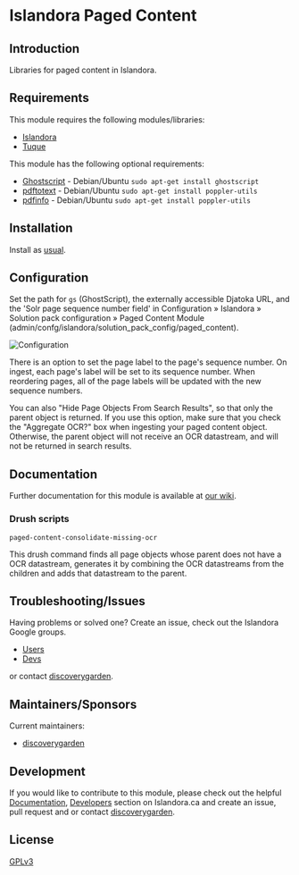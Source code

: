 # Islandora Paged Content

## Introduction

Libraries for paged content in Islandora.

## Requirements

This module requires the following modules/libraries:

* [Islandora](https://github.com/discoverygarden/islandora)
* [Tuque](https://github.com/islandora/tuque)

This module has the following optional requirements:
* [Ghostscript](https://www.ghostscript.com/) - Debian/Ubuntu `sudo apt-get install ghostscript`
* [pdftotext](http://poppler.freedesktop.org) - Debian/Ubuntu `sudo apt-get install poppler-utils`
* [pdfinfo](http://poppler.freedesktop.org) -  Debian/Ubuntu `sudo apt-get install poppler-utils`

## Installation

Install as
[usual](https://www.drupal.org/docs/8/extending-drupal-8/installing-drupal-8-modules).

## Configuration

Set the path for `gs` (GhostScript), the externally accessible Djatoka URL, and
the 'Solr page sequence number field' in Configuration » Islandora » Solution
pack configuration » Paged Content Module
(admin/confg/islandora/solution_pack_config/paged_content).

![Configuration](https://user-images.githubusercontent.com/2857697/39014759-e2ef9c1e-43e0-11e8-921c-c2a3234d65d2.jpg)

There is an option to set the page label to the page's sequence number. On ingest, each page's label will be set to its sequence number. When reordering pages, all of the page labels will be updated with the new sequence numbers.

You can also "Hide Page Objects From Search Results", so that only the parent object is returned.  If you use this option, make sure that you check the "Aggregate OCR?" box when ingesting your paged content object. Otherwise, the parent object will not receive an OCR datastream, and will not be returned in search results.

## Documentation

Further documentation for this module is available at [our
wiki](https://wiki.duraspace.org/display/ISLANDORA/Islandora+Paged+Content).

### Drush scripts

`paged-content-consolidate-missing-ocr`

This drush command finds all page objects whose parent does not have a
OCR datastream, generates it by combining the OCR datastreams from the children
and adds that datastream to the parent.


## Troubleshooting/Issues

Having problems or solved one? Create an issue, check out the Islandora Google
groups.

* [Users](https://groups.google.com/forum/?hl=en&fromgroups#!forum/islandora)
* [Devs](https://groups.google.com/forum/?hl=en&fromgroups#!forum/islandora-dev)

or contact [discoverygarden](http://support.discoverygarden.ca).

## Maintainers/Sponsors

Current maintainers:

* [discoverygarden](http://www.discoverygarden.ca)

## Development

If you would like to contribute to this module, please check out the helpful
[Documentation](https://github.com/Islandora/islandora/wiki#wiki-documentation-for-developers),
[Developers](http://islandora.ca/developers) section on Islandora.ca and create
an issue, pull request and or contact
[discoverygarden](http://support.discoverygarden.ca).

## License

[GPLv3](http://www.gnu.org/licenses/gpl-3.0.txt)
